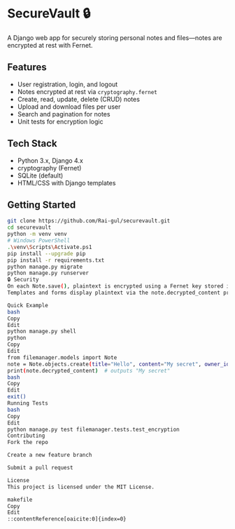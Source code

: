 # SecureVault 🔒

A Django web app for securely storing personal notes and files—notes are encrypted at rest with Fernet.

## Features

- User registration, login, and logout  
- Notes encrypted at rest via `cryptography.fernet`  
- Create, read, update, delete (CRUD) notes  
- Upload and download files per user  
- Search and pagination for notes  
- Unit tests for encryption logic

## Tech Stack

- Python 3.x, Django 4.x  
- cryptography (Fernet)  
- SQLite (default)  
- HTML/CSS with Django templates

## Getting Started

```bash
git clone https://github.com/Rai-gul/securevault.git
cd securevault
python -m venv venv
# Windows PowerShell
.\venv\Scripts\Activate.ps1
pip install --upgrade pip
pip install -r requirements.txt
python manage.py migrate
python manage.py runserver
🔒 Security
On each Note.save(), plaintext is encrypted using a Fernet key stored in settings.py.
Templates and forms display plaintext via the note.decrypted_content property.

Quick Example
bash
Copy
Edit
python manage.py shell
python
Copy
Edit
from filemanager.models import Note
note = Note.objects.create(title="Hello", content="My secret", owner_id=1)
print(note.decrypted_content)  # outputs "My secret"
bash
Copy
Edit
exit()
Running Tests
bash
Copy
Edit
python manage.py test filemanager.tests.test_encryption
Contributing
Fork the repo

Create a new feature branch

Submit a pull request

License
This project is licensed under the MIT License.

makefile
Copy
Edit
::contentReference[oaicite:0]{index=0}
